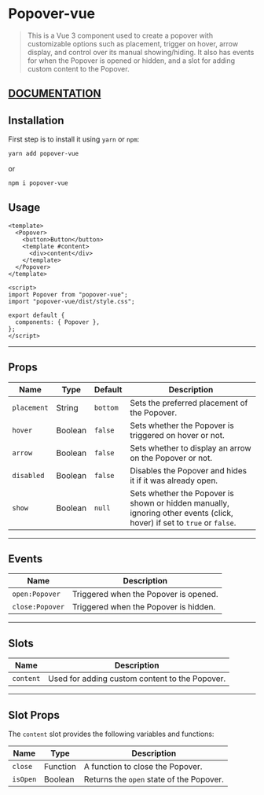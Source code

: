 # Popover-vue

> This is a Vue 3 component used to create a popover with customizable options such as placement, trigger on hover, arrow display, and control over its manual showing/hiding. It also has events for when the Popover is opened or hidden, and a slot for adding custom content to the Popover.

## [DOCUMENTATION](https://rameshjs.github.io/popover-vue/)

## Installation

First step is to install it using `yarn` or `npm`:

```bash
yarn add popover-vue
```

or

```bash
npm i popover-vue
```

## Usage

```vue
<template>
  <Popover>
    <button>Button</button>
    <template #content>
      <div>content</div>
    </template>
  </Popover>
</template>

<script>
import Popover from "popover-vue";
import "popover-vue/dist/style.css";

export default {
  components: { Popover },
};
</script>
```

---

## Props

| Name        | Type    | Default  | Description                                                                                                             |
| ----------- | ------- | -------- | ----------------------------------------------------------------------------------------------------------------------- |
| `placement` | String  | `bottom` | Sets the preferred placement of the Popover.                                                                            |
| `hover`     | Boolean | `false`  | Sets whether the Popover is triggered on hover or not.                                                                  |
| `arrow`     | Boolean | `false`  | Sets whether to display an arrow on the Popover or not.                                                                 |
| `disabled`  | Boolean | `false`  | Disables the Popover and hides it if it was already open.                                                               |
| `show`      | Boolean | `null`   | Sets whether the Popover is shown or hidden manually, ignoring other events (click, hover) if set to `true` or `false`. |

---

## Events

| Name            | Description                           |
| --------------- | ------------------------------------- |
| `open:Popover`  | Triggered when the Popover is opened. |
| `close:Popover` | Triggered when the Popover is hidden. |

---

## Slots

| Name      | Description                                    |
| --------- | ---------------------------------------------- |
| `content` | Used for adding custom content to the Popover. |

---

## Slot Props

The `content` slot provides the following variables and functions:

| Name     | Type     | Description                              |
| -------- | -------- | ---------------------------------------- |
| `close`  | Function | A function to close the Popover.         |
| `isOpen` | Boolean  | Returns the `open` state of the Popover. |
